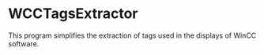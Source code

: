 # WCCTagsExtractor

This program simplifies the extraction of tags used in the displays of WinCC software.
